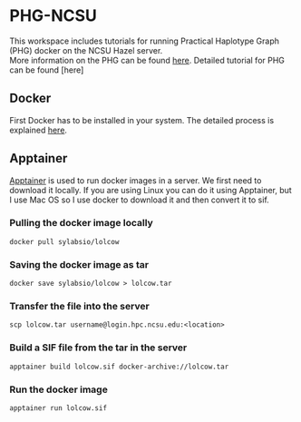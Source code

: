 # PHG-NCSU
This workspace includes tutorials for running Practical Haplotype Graph (PHG) docker on the NCSU Hazel server. \
More information on the PHG can be found [here](https://academic.oup.com/bioinformatics/article/38/15/3698/6617344).
Detailed tutorial for PHG can be found [here]
## Docker 
First Docker has to be installed in your system. The detailed process is explained [here](https://docs.docker.com/desktop/install/mac-install/).
## Apptainer 
[Apptainer](https://apptainer.org/docs/user/latest/quick_start.html) is used to run docker images in a server. We first need to download it locally. If you are using Linux you can do it using Apptainer, but I use Mac OS so I use docker to download it and then convert it to sif. 
### Pulling the docker image locally
```
docker pull sylabsio/lolcow
```
### Saving the docker image as tar
```
docker save sylabsio/lolcow > lolcow.tar
```
### Transfer the file into the server 
```
scp lolcow.tar username@login.hpc.ncsu.edu:<location>
```
### Build a SIF file from the tar in the **server**
```
apptainer build lolcow.sif docker-archive://lolcow.tar
```
### Run the docker image
```
apptainer run lolcow.sif
```

